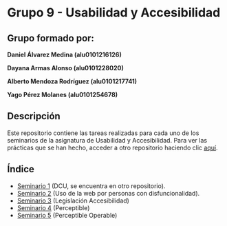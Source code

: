 # Grupo 9 - Usabilidad y Accesibilidad

## Grupo formado por:

**Daniel Álvarez Medina (alu0101216126)**

**Dayana Armas Alonso (alu0101228020)**

**Alberto Mendoza Rodríguez (alu0101217741)**

**Yago Pérez Molanes (alu0101254678)**

## Descripción

Este repositorio contiene las tareas realizadas para cada uno de los seminarios de la asignatura de Usabilidad y Accesibilidad. Para ver las prácticas que se han hecho, acceder a otro repositorio haciendo clic [aquí](https://github.com/alu0101217741/UyA-Practicas.git).

## Índice

* [Seminario 1](https://github.com/alu0101254678/uya-2021-SeminarioDCU.git) (DCU, se encuentra en otro repositorio).
* [Seminario 2](Seminario_2/) (Uso de la web por personas con disfuncionalidad).
* [Seminario 3](https://github.com/alu0101217741/UyA-Seminarios/blob/main/Seminario_3/Legislaci%C3%B3n%20Accesibilidad%20-%20Grupo%209.png) (Legislación Accesibilidad)
* [Seminario 4](https://github.com/alu0101217741/UyA-Seminarios/blob/main/Seminario_4/Perceptible.md) (Perceptible)
* [Seminario 5](https://github.com/alu0101217741/UyA-Seminarios/tree/main/Seminario_5) (Perceptible Operable)

